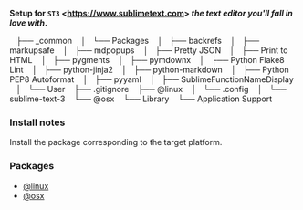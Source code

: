 **Setup for `ST3` <<https://www.sublimetext.com>> *the text editor you'll fall in love with*.**

    ├── _common
    │   └── Packages
    │       ├── backrefs
    │       ├── markupsafe
    │       ├── mdpopups
    │       ├── Pretty JSON
    │       ├── Print to HTML
    │       ├── pygments
    │       ├── pymdownx
    │       ├── Python Flake8 Lint
    │       ├── python-jinja2
    │       ├── python-markdown
    │       ├── Python PEP8 Autoformat
    │       ├── pyyaml
    │       ├── SublimeFunctionNameDisplay
    │       └── User
    ├── .gitignore
    ├── @linux
    │   └── .config
    │       └── sublime-text-3
    └── @osx
        └── Library
            └── Application Support


### Install notes

Install the package corresponding to the target platform.

### Packages

- [@linux](https://github.com/Kraymer/F-dotfiles/tree/master/sublime_text_3/%40linux)
- [@osx](https://github.com/Kraymer/F-dotfiles/tree/master/sublime_text_3/%40osx)
